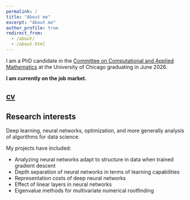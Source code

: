 ```yaml
---
permalink: /
title: "About me"
excerpt: "About me"
author_profile: true
redirect_from: 
  - /about/
  - /about.html
---
```


I am a PhD candidate in the [Committee on Computational and Applied Mathematics](https://cam.uchicago.edu) at the University of Chicago graduating in June 2026. 

**I am currently on the job market.**

## [cv](../files/CV2025Sept.pdf)

## Research interests

Deep learning, neural networks, optimization, and more generally analysis of algorithms for data science. 

My projects have included:
- Analyzing neural networks adapt to structure in data when trained gradient descent
- Depth separation of neural networks in terms of learning capabilities
- Representation costs of deep neural networks
- Effect of linear layers in neural networks
- Eigenvalue methods for multivariate numerical rootfinding
